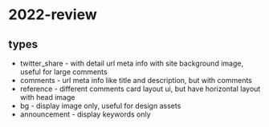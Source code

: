 # 2022-review

## types

- twitter_share - with detail url meta info with site background image, useful for large comments
- comments - url meta info like title and description, but with comments
- reference - different comments card layout ui, but have horizontal layout with head image
- bg - display image only, useful for design assets
- announcement - display keywords only
